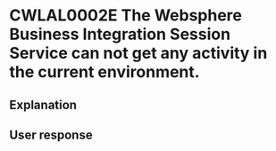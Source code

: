# CWLAL0002E The Websphere Business Integration Session Service can not get any activity in the current environment.

## Explanation

## User response